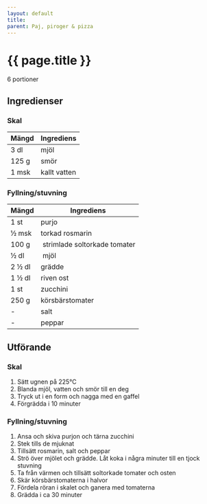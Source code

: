 ```yaml
---
layout: default
title: 
parent: Paj, piroger & pizza
---
```


# {{ page.title }}

6 portioner

## Ingredienser

### Skal
Mängd|Ingrediens
------------ | -------------
3 dl | mjöl
125 g | smör
1 msk | kallt vatten

### Fyllning/stuvning

Mängd|Ingrediens
------------ | -------------
1 st | purjo
½ msk | torkad rosmarin
100 g | strimlade soltorkade tomater
½ dl | mjöl
2 ½ dl | grädde
1 ½ dl | riven ost
1 st | zucchini
250 g | körsbärstomater
\- | salt
\- |peppar


## Utförande

### Skal
1. Sätt ugnen på 225℃
2. Blanda mjöl, vatten och smör till en deg
3. Tryck ut i en form och nagga med en gaffel
4. Förgrädda i 10 minuter

### Fyllning/stuvning
1. Ansa och skiva purjon och tärna zucchini
2. Stek tills de mjuknat
3. Tillsätt rosmarin, salt och peppar
4. Strö över mjölet och grädde. Låt koka i några minuter till en tjock stuvning
5. Ta från värmen och tillsätt soltorkade tomater och osten
6. Skär körsbärstomaterna i halvor
7. Fördela röran i skalet och ganera med tomaterna
8. Grädda i ca 30 minuter



